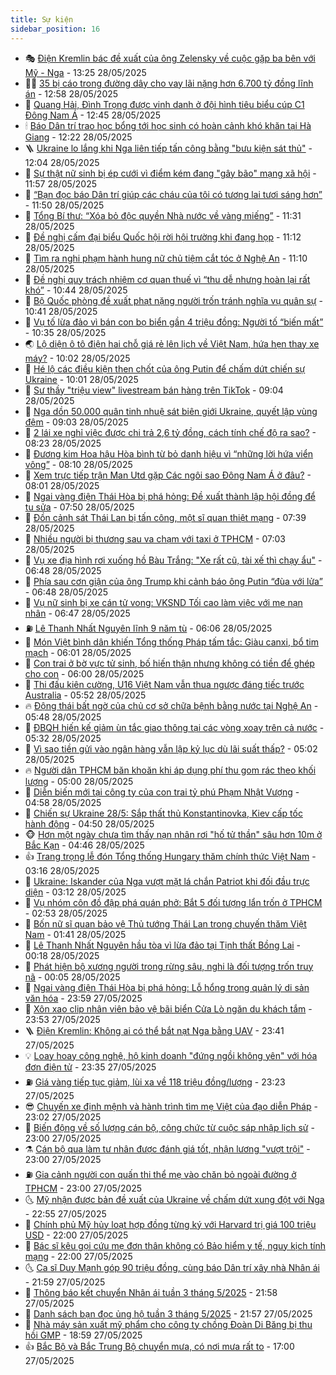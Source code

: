 ```yaml
---
title: Sự kiện
sidebar_position: 16
---
```


<!-- dantri-su-kien:START -->
- 🎭 [Điện Kremlin bác đề xuất của ông Zelensky về cuộc gặp ba bên với Mỹ - Nga](https://dantri.com.vn/the-gioi/dien-kremlin-bac-de-xuat-cua-ong-zelensky-ve-cuoc-gap-ba-ben-voi-my-nga-20250528192913788.htm) - 13:25 28/05/2025
- 👨‍🏫 [35 bị cáo trong đường dây cho vay lãi nặng hơn 6.700 tỷ đồng lĩnh án](https://dantri.com.vn/phap-luat/35-bi-cao-trong-duong-day-cho-vay-lai-nang-hon-6700-ty-dong-linh-an-20250528192233835.htm) - 12:58 28/05/2025
- 🌮 [Quang Hải, Đình Trọng được vinh danh ở đội hình tiêu biểu cúp C1 Đông Nam Á](https://dantri.com.vn/the-thao/quang-hai-dinh-trong-duoc-vinh-danh-o-doi-hinh-tieu-bieu-cup-c1-dong-nam-a-20250528175439567.htm) - 12:45 28/05/2025
- 🕯 [Báo Dân trí trao học bổng tới học sinh có hoàn cảnh khó khăn tại Hà Giang](https://dantri.com.vn/tam-long-nhan-ai/bao-dan-tri-trao-hoc-bong-toi-hoc-sinh-co-hoan-canh-kho-khan-tai-ha-giang-20250528174550852.htm) - 12:22 28/05/2025
- 🪜 [Ukraine lo lắng khi Nga liên tiếp tấn công bằng &quot;bưu kiện sát thủ&quot;](https://dantri.com.vn/the-gioi/ukraine-lo-lang-khi-nga-lien-tiep-tan-cong-bang-buu-kien-sat-thu-20250528171848054.htm) - 12:04 28/05/2025
- 🐘 [Sự thật nữ sinh bị ép cưới vì điểm kém đang &quot;gây bão&quot; mạng xã hội](https://dantri.com.vn/giao-duc/su-that-nu-sinh-bi-ep-cuoi-vi-diem-kem-dang-gay-bao-mang-xa-hoi-20250528185005496.htm) - 11:57 28/05/2025
- 🤔 [“Bạn đọc báo Dân trí giúp các cháu của tôi có tương lai tươi sáng hơn”](https://dantri.com.vn/tam-long-nhan-ai/ban-doc-bao-dan-tri-giup-cac-chau-cua-toi-co-tuong-lai-tuoi-sang-hon-20250528110111072.htm) - 11:50 28/05/2025
- 🧠 [Tổng Bí thư: “Xóa bỏ độc quyền Nhà nước về vàng miếng”](https://dantri.com.vn/xa-hoi/tong-bi-thu-xoa-bo-doc-quyen-nha-nuoc-ve-vang-mieng-20250528182701616.htm) - 11:31 28/05/2025
- 📝 [Đề nghị cấm đại biểu Quốc hội rời hội trường khi đang họp](https://dantri.com.vn/xa-hoi/de-nghi-cam-dai-bieu-quoc-hoi-roi-hoi-truong-khi-dang-hop-20250528180702149.htm) - 11:12 28/05/2025
- 🦏 [Tìm ra nghi phạm hành hung nữ chủ tiệm cắt tóc ở Nghệ An](https://dantri.com.vn/phap-luat/tim-ra-nghi-pham-hanh-hung-nu-chu-tiem-cat-toc-o-nghe-an-20250528175714819.htm) - 11:10 28/05/2025
- 🥰 [Đề nghị quy trách nhiệm cơ quan thuế vì “thu dễ nhưng hoàn lại rất khó”](https://dantri.com.vn/xa-hoi/de-nghi-quy-trach-nhiem-co-quan-thue-vi-thu-de-nhung-hoan-lai-rat-kho-20250528173308847.htm) - 10:44 28/05/2025
- 🤗 [Bộ Quốc phòng đề xuất phạt nặng người trốn tránh nghĩa vụ quân sự](https://dantri.com.vn/xa-hoi/bo-quoc-phong-de-xuat-phat-nang-nguoi-tron-tranh-nghia-vu-quan-su-20250528171121496.htm) - 10:41 28/05/2025
- 🌈 [Vụ tố lừa đảo vì bán con bọ biển gần 4 triệu đồng: Người tố “biến mất”](https://dantri.com.vn/du-lich/vu-to-lua-dao-vi-ban-con-bo-bien-gan-4-trieu-dong-nguoi-to-bien-mat-20250528172705284.htm) - 10:35 28/05/2025
- 🌏 [Lộ diện ô tô điện hai chỗ giá rẻ lên lịch về Việt Nam, hứa hẹn thay xe máy?](https://dantri.com.vn/o-to-xe-may/lo-dien-o-to-dien-hai-cho-gia-re-len-lich-ve-viet-nam-hua-hen-thay-xe-may-20250528170059613.htm) - 10:02 28/05/2025
- 💄 [Hé lộ các điều kiện then chốt của ông Putin để chấm dứt chiến sự Ukraine](https://dantri.com.vn/the-gioi/he-lo-cac-dieu-kien-then-chot-cua-ong-putin-de-cham-dut-chien-su-ukraine-20250528162809777.htm) - 10:01 28/05/2025
- 👺 [Sư thầy &quot;triệu view&quot; livestream bán hàng trên TikTok](https://dantri.com.vn/xa-hoi/su-thay-trieu-view-livestream-ban-hang-tren-tiktok-20250528145710399.htm) - 09:04 28/05/2025
- 👹 [Nga dồn 50.000 quân tinh nhuệ sát biên giới Ukraine, quyết lập vùng đệm](https://dantri.com.vn/the-gioi/nga-don-50000-quan-tinh-nhue-sat-bien-gioi-ukraine-quyet-lap-vung-dem-20250528150305294.htm) - 09:03 28/05/2025
- 🌊 [2 lái xe nghỉ việc được chi trả 2,6 tỷ đồng, cách tính chế độ ra sao?](https://dantri.com.vn/noi-vu/2-lai-xe-nghi-viec-duoc-chi-tra-26-ty-dong-cach-tinh-che-do-ra-sao-20250528144854097.htm) - 08:23 28/05/2025
- 🤠 [Đương kim Hoa hậu Hòa bình từ bỏ danh hiệu vì “những lời hứa viển vông”](https://dantri.com.vn/giai-tri/duong-kim-hoa-hau-hoa-binh-tu-bo-danh-hieu-vi-nhung-loi-hua-vien-vong-20250528144051763.htm) - 08:10 28/05/2025
- 🎊 [Xem trực tiếp trận Man Utd gặp Các ngôi sao Đông Nam Á ở đâu?](https://dantri.com.vn/the-thao/xem-truc-tiep-tran-man-utd-gap-cac-ngoi-sao-dong-nam-a-o-dau-20250528143342508.htm) - 08:01 28/05/2025
- 🐘 [Ngai vàng điện Thái Hòa bị phá hỏng: Đề xuất thành lập hội đồng để tu sửa](https://dantri.com.vn/xa-hoi/ngai-vang-dien-thai-hoa-bi-pha-hong-de-xuat-thanh-lap-hoi-dong-de-tu-sua-20250528142854154.htm) - 07:50 28/05/2025
- 💂 [Đồn cảnh sát Thái Lan bị tấn công, một sĩ quan thiệt mạng](https://dantri.com.vn/the-gioi/don-canh-sat-thai-lan-bi-tan-cong-mot-si-quan-thiet-mang-20250528142130604.htm) - 07:39 28/05/2025
- 👹 [Nhiều người bị thương sau va chạm với taxi ở TPHCM](https://dantri.com.vn/xa-hoi/nhieu-nguoi-bi-thuong-sau-va-cham-voi-taxi-o-tphcm-20250528134810775.htm) - 07:03 28/05/2025
- 🦒 [Vụ xe địa hình rơi xuống hồ Bàu Trắng: &quot;Xe rất cũ, tài xế thì chạy ẩu&quot;](https://dantri.com.vn/ban-doc/vu-xe-dia-hinh-roi-xuong-ho-bau-trang-xe-rat-cu-tai-xe-thi-chay-au-20250528124722647.htm) - 06:48 28/05/2025
- 🗽 [Phía sau cơn giận của ông Trump khi cảnh báo ông Putin “đùa với lửa”](https://dantri.com.vn/the-gioi/phia-sau-con-gian-cua-ong-trump-khi-canh-bao-ong-putin-dua-voi-lua-20250528114318160.htm) - 06:48 28/05/2025
- 💄 [Vụ nữ sinh bị xe cán tử vong: VKSND Tối cao làm việc với mẹ nạn nhân](https://dantri.com.vn/phap-luat/vu-nu-sinh-bi-xe-can-tu-vong-vksnd-toi-cao-lam-viec-voi-me-nan-nhan-20250528133436850.htm) - 06:47 28/05/2025
- ⛽️ [Lê Thanh Nhất Nguyên lĩnh 9 năm tù](https://dantri.com.vn/phap-luat/le-thanh-nhat-nguyen-linh-9-nam-tu-20250528103819768.htm) - 06:06 28/05/2025
- 🥷 [Món Việt bình dân khiến Tổng thống Pháp tấm tắc: Giàu canxi, bổ tim mạch](https://dantri.com.vn/suc-khoe/mon-viet-binh-dan-khien-tong-thong-phap-tam-tac-giau-canxi-bo-tim-mach-20250528122723951.htm) - 06:01 28/05/2025
- 🤖 [Con trai ở bờ vực tử sinh, bố hiến thận nhưng không có tiền để ghép cho con](https://dantri.com.vn/tam-long-nhan-ai/con-trai-o-bo-vuc-tu-sinh-bo-hien-than-nhung-khong-co-tien-de-ghep-cho-con-20250526005440002.htm) - 06:00 28/05/2025
- 🌊 [Thi đấu kiên cường, U16 Việt Nam vẫn thua ngược đáng tiếc trước Australia](https://dantri.com.vn/the-thao/thi-dau-kien-cuong-u16-viet-nam-van-thua-nguoc-dang-tiec-truoc-australia-20250528125136515.htm) - 05:52 28/05/2025
- 🔥 [Động thái bất ngờ của chủ cơ sở chữa bệnh bằng nước tại Nghệ An](https://dantri.com.vn/xa-hoi/dong-thai-bat-ngo-cua-chu-co-so-chua-benh-bang-nuoc-tai-nghe-an-20250528105715319.htm) - 05:48 28/05/2025
- 🦏 [ĐBQH hiến kế giảm ùn tắc giao thông tại các vòng xoay trên cả nước](https://dantri.com.vn/xa-hoi/dbqh-hien-ke-giam-un-tac-giao-thong-tai-cac-vong-xoay-tren-ca-nuoc-20250528121952890.htm) - 05:32 28/05/2025
- 🐘 [Vì sao tiền gửi vào ngân hàng vẫn lập kỷ lục dù lãi suất thấp?](https://dantri.com.vn/kinh-doanh/vi-sao-tien-gui-vao-ngan-hang-van-lap-ky-luc-du-lai-suat-thap-20250528115050412.htm) - 05:02 28/05/2025
- 🔥 [Người dân TPHCM băn khoăn khi áp dụng phí thu gom rác theo khối lượng](https://dantri.com.vn/xa-hoi/nguoi-dan-tphcm-ban-khoan-khi-ap-dung-phi-thu-gom-rac-theo-khoi-luong-20250523093114614.htm) - 05:00 28/05/2025
- 💼 [Diễn biến mới tại công ty của con trai tỷ phú Phạm Nhật Vượng](https://dantri.com.vn/kinh-doanh/dien-bien-moi-tai-cong-ty-cua-con-trai-ty-phu-pham-nhat-vuong-20250528114506078.htm) - 04:58 28/05/2025
- 🚀 [Chiến sự Ukraine 28/5: Sắp thất thủ Konstantinovka, Kiev cấp tốc hành động](https://dantri.com.vn/the-gioi/chien-su-ukraine-285-sap-that-thu-konstantinovka-kiev-cap-toc-hanh-dong-20250528113322081.htm) - 04:50 28/05/2025
- 🐵 [Hơn một ngày chưa tìm thấy nạn nhân rơi &quot;hố tử thần&quot; sâu hơn 10m ở Bắc Kạn](https://dantri.com.vn/xa-hoi/hon-mot-ngay-chua-tim-thay-nan-nhan-roi-ho-tu-than-sau-hon-10m-o-bac-kan-20250528113634117.htm) - 04:46 28/05/2025
- 👍 [Trang trọng lễ đón Tổng thống Hungary thăm chính thức Việt Nam](https://dantri.com.vn/xa-hoi/trang-trong-le-don-tong-thong-hungary-tham-chinh-thuc-viet-nam-20250527141650360.htm) - 03:16 28/05/2025
- 🚦 [Ukraine: Iskander của Nga vượt mặt lá chắn Patriot khi đối đầu trực diện](https://dantri.com.vn/the-gioi/ukraine-iskander-cua-nga-vuot-mat-la-chan-patriot-khi-doi-dau-truc-dien-20250528095050940.htm) - 03:12 28/05/2025
- 🥸 [Vụ nhóm côn đồ đập phá quán phở: Bắt 5 đối tượng lẩn trốn ở TPHCM](https://dantri.com.vn/phap-luat/vu-nhom-con-do-dap-pha-quan-pho-bat-5-doi-tuong-lan-tron-o-tphcm-20250528093054402.htm) - 02:53 28/05/2025
- 🥷 [Bốn nữ sĩ quan bảo vệ Thủ tướng Thái Lan trong chuyến thăm Việt Nam](https://dantri.com.vn/xa-hoi/bon-nu-si-quan-bao-ve-thu-tuong-thai-lan-trong-chuyen-tham-viet-nam-20250528080920638.htm) - 01:41 28/05/2025
- 🤡 [Lê Thanh Nhất Nguyên hầu tòa vì lừa đảo tại Tịnh thất Bồng Lai](https://dantri.com.vn/phap-luat/le-thanh-nhat-nguyen-hau-toa-vi-lua-dao-tai-tinh-that-bong-lai-20250527211027186.htm) - 00:18 28/05/2025
- 🥳 [Phát hiện bộ xương người trong rừng sâu, nghi là đối tượng trốn truy nã](https://dantri.com.vn/xa-hoi/phat-hien-bo-xuong-nguoi-trong-rung-sau-nghi-la-doi-tuong-tron-truy-na-20250528062813741.htm) - 00:05 28/05/2025
- 🤩 [Ngai vàng điện Thái Hòa bị phá hỏng: Lỗ hổng trong quản lý di sản văn hóa](https://dantri.com.vn/xa-hoi/ngai-vang-dien-thai-hoa-bi-pha-hong-lo-hong-trong-quan-ly-di-san-van-hoa-20250527175615314.htm) - 23:59 27/05/2025
- 🎡 [Xôn xao clip nhân viên bảo vệ bãi biển Cửa Lò ngăn du khách tắm](https://dantri.com.vn/xa-hoi/xon-xao-clip-nhan-vien-bao-ve-bai-bien-cua-lo-ngan-du-khach-tam-20250527224929592.htm) - 23:53 27/05/2025
- 🪜 [Điện Kremlin: Không ai có thể bắt nạt Nga bằng UAV](https://dantri.com.vn/the-gioi/dien-kremlin-khong-ai-co-the-bat-nat-nga-bang-uav-20250528011915995.htm) - 23:41 27/05/2025
- 💡 [Loay hoay công nghệ, hộ kinh doanh &quot;đứng ngồi không yên&quot; với hóa đơn điện tử](https://dantri.com.vn/kinh-doanh/loay-hoay-cong-nghe-ho-kinh-doanh-dung-ngoi-khong-yen-voi-hoa-don-dien-tu-20250527175322881.htm) - 23:35 27/05/2025
- ⛽️ [Giá vàng tiếp tục giảm, lùi xa về 118 triệu đồng/lượng](https://dantri.com.vn/kinh-doanh/gia-vang-tiep-tuc-giam-lui-xa-ve-118-trieu-dongluong-20250528020738063.htm) - 23:23 27/05/2025
- 😎 [Chuyến xe định mệnh và hành trình tìm mẹ Việt của đạo diễn Pháp](https://dantri.com.vn/doi-song/chuyen-xe-dinh-menh-va-hanh-trinh-tim-me-viet-cua-dao-dien-phap-20250527205437830.htm) - 23:02 27/05/2025
- 🗽 [Biến động về số lượng cán bộ, công chức từ cuộc sáp nhập lịch sử](https://dantri.com.vn/noi-vu/bien-dong-ve-so-luong-can-bo-cong-chuc-tu-cuoc-sap-nhap-lich-su-20250527182500731.htm) - 23:00 27/05/2025
- ⚗️ [Cán bộ qua làm tư nhân được đánh giá tốt, nhận lương &quot;vượt trội&quot;](https://dantri.com.vn/lao-dong-viec-lam/can-bo-qua-lam-tu-nhan-duoc-danh-gia-tot-nhan-luong-vuot-troi-20250527173243619.htm) - 23:00 27/05/2025
- ⛽️ [Gia cảnh người con quấn thi thể mẹ vào chăn bỏ ngoài đường ở TPHCM](https://dantri.com.vn/xa-hoi/gia-canh-nguoi-con-quan-thi-the-me-vao-chan-bo-ngoai-duong-o-tphcm-20250527164911626.htm) - 23:00 27/05/2025
- 🌜 [Mỹ nhận được bản đề xuất của Ukraine về chấm dứt xung đột với Nga](https://dantri.com.vn/the-gioi/my-nhan-duoc-ban-de-xuat-cua-ukraine-ve-cham-dut-xung-dot-voi-nga-20250528054237387.htm) - 22:55 27/05/2025
- 🦩 [Chính phủ Mỹ hủy loạt hợp đồng từng ký với Harvard trị giá 100 triệu USD](https://dantri.com.vn/giao-duc/chinh-phu-my-huy-loat-hop-dong-tung-ky-voi-harvard-tri-gia-100-trieu-usd-20250527220022580.htm) - 22:00 27/05/2025
- 🦒 [Bác sĩ kêu gọi cứu mẹ đơn thân không có Bảo hiểm y tế, nguy kịch tính mạng](https://dantri.com.vn/tam-long-nhan-ai/bac-si-keu-goi-cuu-me-don-than-khong-co-bao-hiem-y-te-nguy-kich-tinh-mang-20250527111758189.htm) - 22:00 27/05/2025
- 🌜 [Ca sĩ Duy Mạnh góp 90 triệu đồng, cùng báo Dân trí xây nhà Nhân ái](https://dantri.com.vn/tam-long-nhan-ai/ca-si-duy-manh-gop-90-trieu-dong-cung-bao-dan-tri-xay-nha-nhan-ai-20250526144238436.htm) - 21:59 27/05/2025
- 🐎 [Thông báo kết chuyển Nhân ái tuần 3 tháng 5/2025](https://dantri.com.vn/tam-long-nhan-ai/thong-bao-ket-chuyen-nhan-ai-tuan-3-thang-52025-20250528041106013.htm) - 21:58 27/05/2025
- 🌋 [Danh sách bạn đọc ủng hộ tuần 3 tháng 5/2025](https://dantri.com.vn/tam-long-nhan-ai/danh-sach-ban-doc-ung-ho-tuan-3-thang-52025-20250528040522864.htm) - 21:57 27/05/2025
- 🧰 [Nhà máy sản xuất mỹ phẩm cho công ty chồng Đoàn Di Băng bị thu hồi GMP](https://dantri.com.vn/suc-khoe/nha-may-san-xuat-my-pham-cho-cong-ty-chong-doan-di-bang-bi-thu-hoi-gmp-20250527201357549.htm) - 18:59 27/05/2025
- 👍 [Bắc Bộ và Bắc Trung Bộ chuyển mưa, có nơi mưa rất to](https://dantri.com.vn/xa-hoi/bac-bo-va-bac-trung-bo-chuyen-mua-co-noi-mua-rat-to-20250527190258529.htm) - 17:00 27/05/2025<!-- dantri-su-kien:END -->

